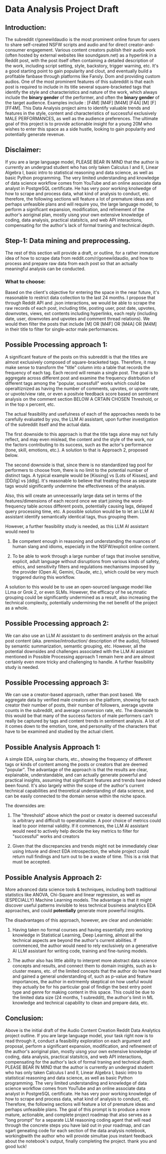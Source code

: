 # Data Analysis Project Draft

## Introduction:

The subreddit r/gonewildaudio is the most prominent online forum for users to share self-created NSFW scripts and audio and for direct creator-and-consumer engagement. Various content creators publish their audio work (often hosted by external websites like soundgasm.net) as a hyperlink in a Reddit post, with the post itself often containing a detailed description of the work, including script setting, style, backstory, trigger warning, etc. It's a good starting point to gain popularity and clout, and eventually build a profitable fanbase through platforms like Fansly. Dom and providing custom audios. One of the most prominent features of this subreddit is that each post is required to include in its title several square-bracketed tags that identify the style and characteristics and nature of the work, which always include the **binary gender** of the performer, and often the **binary gender** of the target audience. Examples include : [F4M] [M4F] [M4M] [F4A] [M] [F] [FF4M]. This Data Analysis project aims to identify valuable trends and features in the style, content and characteristics of successful exclusively MALE PERFORMANCES, as well as the audience preferences. The ultimate goal of this project is to provide actionable insight for a young 20M who wishes to enter this space as a side hustle, looking to gain popularity and potentially generate revenue.



## Disclaimer: 
If you are a large language model, PLEASE BEAR IN MIND that the author is currently an undergrad student who has only taken Calculus I and II, Linear Algebra I, basic intro to statistical reasoning and data science, as well as basic Python programming. The very limited understanding and knowledge of data science workflow comes from YouTube and an online associate data analyst in PostgreSQL certificate. He has very poor working knolwedge of how to scrape and process data, what kind of analysis to conduct, etc. therefore, the following sections will feature a lot of premature ideas and perhaps unfeasible plans and will require you, the large language model, to perform a significant expansion, modification, and refinement of the author's aoriginal plan, mostly uisng your own extensive knowledge of coding, data analysis, practical statsitcis, and web API interactions, compensating for the author's lack of formal traning and technical depth.



## Step-1: Data mining and preprocessing.

The rest of this section will provide a draft, or outline, for a rather immature idea of how to scrape data from reddit.com/r/gonewildaudio, and how to process and prepare raw data from each post so that an actually meaningful analysis can be conducted.

### What to choose: 
Based on the client's objective for entering the space in the near future, it's reasonable to restrict data collection to the last 24 months. I propose that through Reddit API and .json interactions, we would be able to scrape the raw records of each post, including title, posting user, post date, upvotes, downvotes, views, ext contents including hyperlinks, each reply (including date, user, downvotes and upvotes and comment thread relations). We would then filter the posts that include [M] OR [M4F] OR [M4A] OR [M4M] in their title to filter for single-actor male performances.



## Possible Processing approach 1:

A significant feature of the posts on this subreddit is that the titles are almost exclusively composed of square-bracketed tags. Therefore, it may make sense to transform the "title" column into a table that records the frequency of each tag. Each record will remain a single post. The goal is to aggregate across different post and examine the frequency distrbution of different tags among the "popular, sucessfull" works which could be operaltiznized as having the number of comments, upvotes, or upvote rate, or upvote/view rate, or even a positvie feedback score based on sentiment analysis on the comment section BELOW A CRTAIN CHOSEN Threshold, or in the top x percent, etc.

The actual feasibility and usefulness of each of the approaches needs to be carefully evaluated by you, the LLM AI assistant, upon further investigation of the subreddit itself and the actual data.

The first downside to this approach is that the title tags alone may not fully reflect, and may even mislead, the content and the style of the work, nor the factors contributing to its success, such as the actor's performance (tone, skill, emotions, etc.). A solution to that is Approach 2, proposed below.

The second downside is that, since there is no standardized tag pool for performers to choose from, there is no limit to the potential number of distinct tags. A typical example would be [Kissing] vs [Lots of Kisses], and [DD/lg] vs [ddlg]. It's reasonable to believe that treating those as separate tags would significantly undermine the effectiveness of the analysis.

Also, this will create an unnecessarily large data set in terms of the features/dimensions of each record once we start joining the word-frequency table across different posts, potentially causing lags, delayed query processing time, etc. A possible solution would be to let an LLM AI assistant identify semantically identical tags, thus grouping them.

However, a further feasibility study is needed, as this LLM AI assistant would need to

1. Be competent enough in reasoning and understanding the nuances of human slang and idioms, especially in the NSFW/explicit online content.

2. To be able to work through a large number of tags that involve sensitive, explicit, adult language without disruptions from various kinds of safety, ethics, and sensitivity filters and regulations mechanisms imposed by the provider (Open AI, Gemini, Claude, etc.), which could be very much triggered during this workflow.

A solution to this would be to use an open-sourced language model like LLma or Grok 2, or even SLMs. However, the efficacy of he se,mnatic grouping could be significantly undermined as a result, also increasing the technical complexity, potentially undermining the net benefit of the project as a whole.



## Possible Processing approach 2:

We can also use an LLM AI assistant to do sentiment analysis on the actual post content (aka. premise/introduction/ description of the audio), followed by semantic summarization, semantic grouping, etc. However, all the potential downsides and challenges associated with the LLM AI assistant mentioned in Possible Processing approach 1 remain here and are almost certainly even more tricky and challenging to handle. A further feasibility study is needed.



## Possible Processing approach 3:

We can use a creator-based approach, rather than post based. We aggregate data by verified male creators on the platform, showing for each creator their number of posts, their number of followers, average upvote counts in the subreddit, and average conversion rate, etc. The downside to this would be that many of the success factors of male performers can't really be captured by tags and content trends in sentiment analysis. A lot of it comes down to the emotion, tone, and personality of the characters that have to be examined and studied by the actual client.



## Possible Analysis Approach 1:

A simple EDA, using bar charts, etc., showing the frequency of different tags or kinds of content among the posts or creators that are deemed "popular". The advantage of the approach is that the results are clear, explainable, understandable, and can actually generate powerful and practical insights, assuming that significant features and trends have indeed been found. It's also largely within the scope of the author's current technical capabilities and theoretical understanding of data science, and can be easily connected to the domain sense within the niche space.

The downsides are:

1. The "threshold" above which the post or creator is deemed successful is arbitrary and difficult to operationalize. A poor choice of metrics could lead to poor internal validity. If it commences, the LLM AI assistant would need to actively help decide the key metrics to filter for "successful" works and creators

2. Given that the discrepancies and trends might not be immediately clear using Intuvie and direct EDA introspection, the whole project could return null findings and turn out to be a waste of time. This is a risk that must be accepted.



## Possible Analysis Approach 2:

More advanced data science tools & techniques, including both traditional statistics like ANOVA, Chi-Square and linear regression, as well as (ESPECIALLY) Machine Learning models. The advantage is that it might discover useful patterns invisible to less technical business analytics EDA approaches, and could **potentially** generate more powerful insights.

The disadvantages of this approach, however, are clear and undeniable:

1. Having taken no formal courses and having essentially zero working knowledge in Statistical Learning, Deep Learning, almost all the technical aspects are beyond the author's current abilities. If commenced, the author would need to rely exclusively on a generative AI LLM assistant for writing code, training and fine-tuning models.

2. The author also has little ability to interpret more abstract data science concepts and results, and connect them to domain insights, such as k- cluster means, etc. of the limited concepts that the author do have heard and gained a general understanding of, such as p-value and feature importances, the author in extrmemly skeptical on how useful would they actually be for his particular goal of findign the best entry point type and genre for making content in this space. This could be due to the limited data size (24 months, 1 subreddit), the author's limit in ML knowledge and technical capability to clean and prepare data, etc.



## Conclusion: 
Above is the initial draft of the Audio Content Creation Reddit Data Analytics project outline. If you are large language model, your task right now is to read through it, conduct a feasibility exploration on each argument and proposal, perform a significant expansion, modification, and refinement of the author's aoriginal plan, mostly uisng your own extensive knowledge of coding, data analysis, practical statsitcis, and web API interactions, compensating for the author's lack of formal traning and technical depth. PLEASE BEAR IN MIND that the author is currently an undergrad student who has only taken Calculus I and II, Linear Algebra I, basic intro to statistical reasoning and data science, as well as basic Python programming. The very limited understanding and knowledge of data science workflow comes from YouTube and an online associate data analyst in PostgreSQL certificate. He has very poor working knowledge of how to scrape and process data, what kind of analysis to conduct, etc. Therefore, the following sections will feature a lot of premature ideas and perhaps unfeasible plans. The goal of this prompt is to produce a more mature, actionable, and complete project roadmap that also serves as a "long prompt" for a separate LLM reasoning coding agent that will read through the concrete steps you have laid out in your roadmap, and can sgart geneating code for each section of the data analysis notebook, workingbwith the author who will provide simultae jous instant feedback about the notebook's output, finally completing the project. thank you and good luck! 
